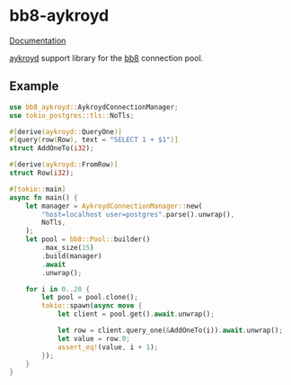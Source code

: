 bb8-aykroyd
===========

[Documentation](https://docs.rs/bb8-aykroyd)

[aykroyd](https://crates.io/crates/aykroyd) support library for the [bb8](https://crates.io/crates/bb8) connection pool.

Example
-------

```rust
use bb8_aykroyd::AykroydConnectionManager;
use tokio_postgres::tls::NoTls;

#[derive(aykroyd::QueryOne)]
#[query(row(Row), text = "SELECT 1 + $1")]
struct AddOneTo(i32);

#[derive(aykroyd::FromRow)]
struct Row(i32);

#[tokio::main]
async fn main() {
    let manager = AykroydConnectionManager::new(
        "host=localhost user=postgres".parse().unwrap(),
        NoTls,
    );
    let pool = bb8::Pool::builder()
        .max_size(15)
        .build(manager)
        .await
        .unwrap();

    for i in 0..20 {
        let pool = pool.clone();
        tokio::spawn(async move {
            let client = pool.get().await.unwrap();

            let row = client.query_one(&AddOneTo(i)).await.unwrap();
            let value = row.0;
            assert_eq!(value, i + 1);
        });
    }
}
```

